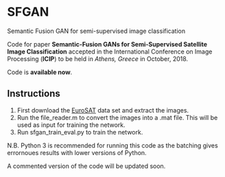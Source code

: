 # SFGAN
Semantic Fusion GAN for semi-supervised image classification

Code for paper **Semantic-Fusion GANs for Semi-Supervised Satellite Image Classification** accepted in the International Conference on Image Processing (**ICIP**) to be held in *Athens, Greece* in October, 2018.

Code is **available now**.

## Instructions
1. First download the [EuroSAT](http://madm.dfki.de/files/sentinel/EuroSAT.zip) data set and extract the images.
2. Run the file_reader.m to convert the images into a .mat file. This will be used as input for training the network.
3. Run sfgan_train_eval.py to train the network.

N.B. Python 3 is recommended for running this code as the batching gives errornoues results with lower versions of Python.

A commented version of the code will be updated soon.

